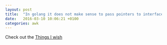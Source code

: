 ```yaml
---
layout: post
title:  "In golang it does not make sense to pass pointers to interfaces around"
date:   2016-03-10 10:06:21 +0100
categories: awk
---
```

Check out the [Things I wish][Things-i-wish]



[things-i-wish]: http://openmymind.net/Things-I-Wish-Someone-Had-Told-Me-About-Go/

